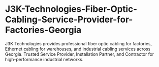 # J3K-Technologies-Fiber-Optic-Cabling-Service-Provider-for-Factories-Georgia
J3K Technologies provides professional fiber optic cabling for factories, Ethernet cabling for warehouses, and industrial cabling services across Georgia. Trusted Service Provider, Installation Partner, and Contractor for high-performance industrial networks.
